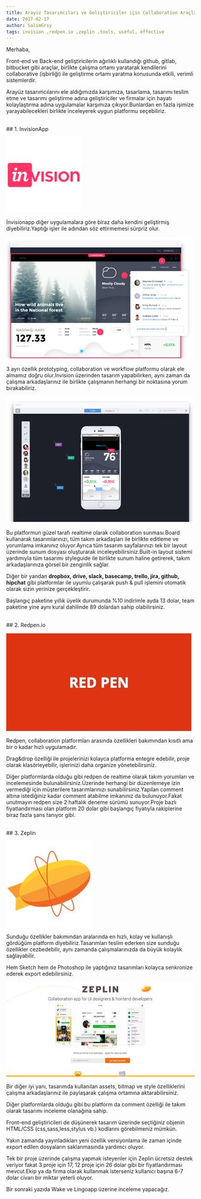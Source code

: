 ```yaml
---
title: Arayüz Tasarımcıları ve Geliştiriciler için Collaboration Araçları - Invision, Redpen ve Zeplin
date: 2017-02-17
author: SalimGrsy
tags: invision ,redpen.io ,zeplin ,tools, useful, effective
---
```



Merhaba,

Front-end ve Back-end geliştiricilerin ağırlıklı kullandığı github, gitlab, bitbucket gibi araçlar, birlikte çalışma ortamı yaratarak kendilerini collaborative (işbirliği) ile geliştirme ortamı yaratma konusunda etkili, verimli sistemlerdir.

Arayüz tasarımcılarını ele aldığımızda karşımıza, tasarlama, tasarımı teslim etme ve tasarımı geliştirme adına geliştiriciler ve firmalar için hayatı kolaylaştırma adına uygulamalar karşımıza çıkıyor.Bunlardan en fazla işimize yarayabilecekleri birlikte inceleyerek uygun platformu seçebiliriz.


<br>
## 1. InvisionApp

![invision](../assets/images/articles/2017-02-17-arayuz-tasarimlari-ve-gelistiriciler-icin-collaboration-araclari/invision-logo-square.png)

İnvisionapp diğer uygulamalara göre biraz daha kendini geliştirmiş diyebiliriz.Yaptığı işler ile adından söz ettirmemesi sürpriz olur.

![invision](../assets/images/articles/2017-02-17-arayuz-tasarimlari-ve-gelistiriciler-icin-collaboration-araclari/mockup-2.png)



3 ayrı özellik prototyping, collaboration ve workflow platformu olarak ele almamız doğru olur.Invision üzerinden tasarım yapabilirken, aynı zaman da çalışma arkadaşlarınız ile birlikte çalışmanın herhangi bir noktasına yorum bırakabiliriz.

![invision](../assets/images/articles/2017-02-17-arayuz-tasarimlari-ve-gelistiriciler-icin-collaboration-araclari/mockup-5.png)

Bu platformun güzel tarafı realtime olarak collaboration sunması.Board kullanarak tasarımlarınızı, tüm takım arkadaşları ile birlikte editleme ve yorumlama imkanınız oluyor.Ayrıca  tüm tasarım sayfalarınızı tek bir layout üzerinde sunum dosyası oluşturarak inceleyebilirsiniz.Built-in layout sistemi yardımıyla tüm tasarımı styleguide ile birlikte sunum haline getirerek, takım arkadaşlarınıza görsel bir zenginlik sağlar.

Diğer bir yandan **dropbox, drive, slack, basecamp, trello, jira, github, hipchat** gibi platformlar ile uyumlu çalışarak push & pull işlemini otomatik olarak sizin yerinize gerçekleştirir.

Başlangıç paketine yıllık üyelik durumunda %10 indirimle ayda 13 dolar, team paketine yine aynı kural dahilinde 89 dolardan sahip olabilirsiniz.


<br>
## 2. Redpen.io

![redpen](../assets/images/articles/2017-02-17-arayuz-tasarimlari-ve-gelistiriciler-icin-collaboration-araclari/upload.png)


Redpen, collaboration platformları arasında özellikleri bakımından kısıtlı ama bir o kadar hızlı uygulamadır.


Drag&drop özelliği ile projelerinizi kolayca platforma entegre edebilir, proje olarak klasörleyebilir, işlerinizi daha organize yönetebilirsiniz.

Diğer platformlarda olduğu gibi redpen de realtime olarak takım yorumları ve incelemesinde bulunabilirsiniz.Üzerinde herhangi bir düzenlemeye izin vermediği için müşterilere tasarımlarınızı sunabilirsiniz.Yapılan comment altına istediğiniz kadar comment atabilme imkanınız da bulunuyor.Fakat unutmayın redpen size 2 haftalık deneme sürümü sunuyor.Proje bazlı fiyatlandırması olan platform 20 dolar gibi başlangıç fiyatıyla rakiplerine biraz fazla şans tanıyor gibi.


<br>
## 3. Zeplin

![zeplin](../assets/images/articles/2017-02-17-arayuz-tasarimlari-ve-gelistiriciler-icin-collaboration-araclari/zeplin-logo.png)

Sunduğu özellikler bakımından aralarında en hızlı, kolay ve kullanışlı gördüğüm platform diyebiliriz.Tasarımları teslim ederken size sunduğu özellikler cezbedebilir, aynı zamanda çalışmalarınızda da büyük kolaylık sağlayabilir.

Hem Sketch hem de Photoshop ile yaptığınız tasarımları kolayca senkronize ederek export edebilirsiniz.

![zeplin](../assets/images/articles/2017-02-17-arayuz-tasarimlari-ve-gelistiriciler-icin-collaboration-araclari/zeplin.jpg)

Bir diğer iyi yanı, tasarımda kullanılan assets, bitmap ve style özelliklerini çalışma arkadaşlarınız ile paylaşarak çalışma ortamına aktarabilirsiniz.

Diğer platformlarda olduğu gibi bu platform da comment özelliği ile takım olarak tasarımı inceleme olanağına sahip.

Front-end geliştiricileri de düşünerek tasarım üzerinde seçtiğiniz objenin HTML/CSS (css,sass,less,stylus vb.) kodlarını görebilmeniz mümkün.


Yakın zamanda yayınladıkları yeni özellik versiyonlama ile zaman içinde export edilen dosyaların saklanmasında yardımcı oluyor.

Tek bir proje üzerinde çalışma yapmak isteyenler için Zeplin ücretsiz destek veriyor fakat 3 proje için 17, 12 proje için 26 dolar gibi bir fiyatlandırması mevcut.Ekip ya da firma olarak kullanmak isterseniz kullanıcı başına 6-7 dolar civarı bir miktar yeterli oluyor.


Bir sonraki yazıda Wake ve Lingoapp üzerine inceleme yapacağız.
